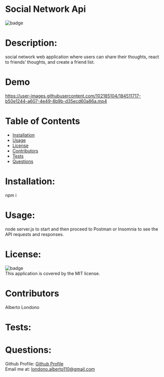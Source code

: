# Social Network Api

![badge](https://img.shields.io/badge/license-MIT-orange)

# Description: 
social network web application where users can share their thoughts, react to friends’ thoughts, and create a friend list.

# Demo



https://user-images.githubusercontent.com/102185104/184511717-b50e1244-a607-4e49-8b9b-d35ecd60a86a.mp4


# Table of Contents
* [Installation](#installation)
* [Usage](#usage)
* [License](#license)
* [Contributors](#contributors)
* [Tests](#tests)
* [Questions](#questions)

# Installation:
npm i
# Usage: 
node server.js to start and then proceed to Postman or Insomnia to see the API requests and responses.
# License:
![badge](https://img.shields.io/badge/license-MIT-orange)
<br />
This application is covered by the MIT license. 
# Contributors 
Alberto Londono
# Tests:

# Questions:
Github Profile: [Github Profile](https://github.com/Guapguap)
<br>
Email me at: londono.alberto110@gmail.com


